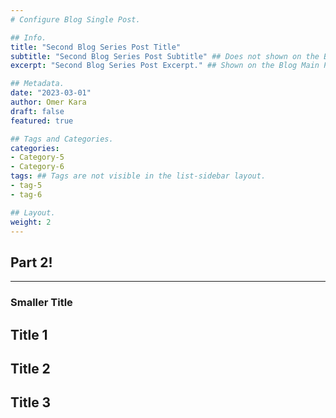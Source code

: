 ```yaml
---
# Configure Blog Single Post.

## Info.
title: "Second Blog Series Post Title"
subtitle: "Second Blog Series Post Subtitle" ## Does not shown on the Blog Main Page.
excerpt: "Second Blog Series Post Excerpt." ## Shown on the Blog Main Page, but does not shown on the Blog Post Page.

## Metadata.
date: "2023-03-01"
author: Omer Kara
draft: false
featured: true

## Tags and Categories.
categories:
- Category-5
- Category-6
tags: ## Tags are not visible in the list-sidebar layout.
- tag-5
- tag-6

## Layout.
weight: 2
---
```



## Part 2!
---

### Smaller Title

## Title 1

## Title 2

## Title 3
